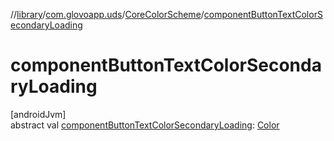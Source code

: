 //[library](../../../index.md)/[com.glovoapp.uds](../index.md)/[CoreColorScheme](index.md)/[componentButtonTextColorSecondaryLoading](component-button-text-color-secondary-loading.md)

# componentButtonTextColorSecondaryLoading

[androidJvm]\
abstract val [componentButtonTextColorSecondaryLoading](component-button-text-color-secondary-loading.md): [Color](https://developer.android.com/reference/kotlin/androidx/compose/ui/graphics/Color.html)
